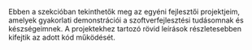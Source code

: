 Ebben a szekcióban tekinthetők meg az egyéni fejlesztői projektjeim, amelyek gyakorlati demonstrációi a szoftverfejlesztési tudásomnak és készségeimnek. A projektekhez tartozó rövid leírások részletesebben kifejtik az adott kód működését.
